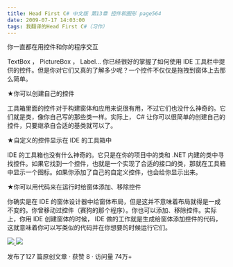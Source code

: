 ```yaml
---
title: Head First C# 中文版 第13章 控件和图形 page564
date: 2009-07-17 14:03:00
tags: 我翻译的Head First C#（习作）
---
```

你一直都在用控件和你的程序交互

  

TextBox  ，  PictureBox  ，  Label...  你已经很好的掌握了如何使用  IDE
工具栏中提供的控件。但是你对它们又真的了解多少呢？一个控件不仅仅是拖拽到窗体上去那么简单。

  

★你可以创建自己的控件

  

工具箱里面的控件对于构建窗体和应用来说很有用，不过它们也没什么神奇的。它们就是类，像你自己写的那些类一样。实际上，  C#
让你可以很简单的创建自己的控件，只要继承自合适的基类就可以了。

  

★自定义的控件显示在  IDE  的工具箱中

  

IDE  的工具箱也没有什么神奇的。它只是在你的项目中的类和  .NET
内建的类中寻找控件。如果它找到一个控件，也就是一个实现了合适的接口的类，那就在工具箱中显示一个图标。如果你添加了自己的自定义控件，也会给你显示出来。

  

★你可以用代码来在运行时给窗体添加、移除控件

  

你确实是在  IDE
的窗体设计器中给窗体布局，但是这并不意味着布局就得是一成不变的。你曾移动过控件（赛狗的那个程序）。你也可以添加、移除控件。实际上，你用  IDE
创建窗体的时候，  IDE  做的工作就是生成给窗体添加控件的代码，这就意味着你可以写类似的代码并在你想要的时候运行它们。



[ ![](https://profile.csdnimg.cn/5/2/5/3_cuipengfei1)
![](https://g.csdnimg.cn/static/user-reg-year/1x/11.png)
](https://blog.csdn.net/cuipengfei1)



发布了127 篇原创文章  ·  获赞 8  ·  访问量 74万+

